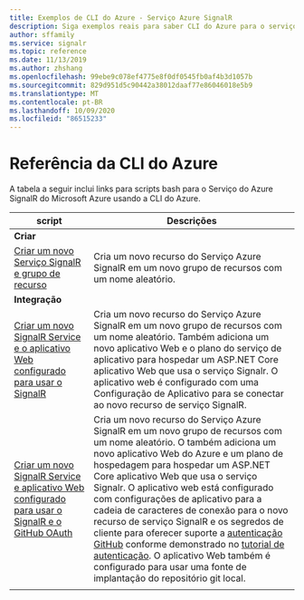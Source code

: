```yaml
---
title: Exemplos de CLI do Azure - Serviço Azure SignalR
description: Siga exemplos reais para saber CLI do Azure para o serviço de Signaler do Azure. Você aprenderá a criar um serviço de Signalr com mais serviços do Azure.
author: sffamily
ms.service: signalr
ms.topic: reference
ms.date: 11/13/2019
ms.author: zhshang
ms.openlocfilehash: 99ebe9c078ef4775e8f0df0545fb0af4b3d1057b
ms.sourcegitcommit: 829d951d5c90442a38012daaf77e86046018e5b9
ms.translationtype: MT
ms.contentlocale: pt-BR
ms.lasthandoff: 10/09/2020
ms.locfileid: "86515233"
---
```

# <a name="azure-cli-reference"></a>Referência da CLI do Azure

A tabela a seguir inclui links para scripts bash para o Serviço do Azure SignalR do Microsoft Azure usando a CLI do Azure.

| script | Descrições |
|-|-|
|**Criar**||
| [Criar um novo Serviço SignalR e grupo de recurso](scripts/signalr-cli-create-service.md) | Cria um novo recurso do Serviço Azure SignalR em um novo grupo de recursos com um nome aleatório.  |
|**Integração**||
| [Criar um novo SignalR Service e o aplicativo Web configurado para usar o SignalR](scripts/signalr-cli-create-with-app-service.md) | Cria um novo recurso do Serviço Azure SignalR em um novo grupo de recursos com um nome aleatório. Também adiciona um novo aplicativo Web e o plano do serviço de aplicativo para hospedar um ASP.NET Core aplicativo Web que usa o serviço Signalr. O aplicativo web é configurado com uma Configuração de Aplicativo para se conectar ao novo recurso de serviço SignalR. |
| [Criar um novo SignalR Service e aplicativo Web configurado para usar o SignalR e o GitHub OAuth](scripts/signalr-cli-create-with-app-service-github-oauth.md) | Cria um novo recurso do Serviço Azure SignalR em um novo grupo de recursos com um nome aleatório. O também adiciona um novo aplicativo Web do Azure e um plano de hospedagem para hospedar um ASP.NET Core aplicativo Web que usa o serviço Signalr. O aplicativo web está configurado com configurações de aplicativo para a cadeia de caracteres de conexão para o novo recurso de serviço SignalR e os segredos de cliente para oferecer suporte a [autenticação GitHub](https://developer.github.com/v3/guides/basics-of-authentication/) conforme demonstrado no [tutorial de autenticação](signalr-concept-authenticate-oauth.md). O aplicativo Web também é configurado para usar uma fonte de implantação do repositório git local. |
| | |
